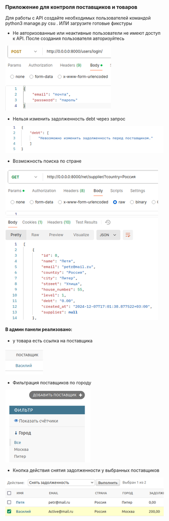 ### Приложение для контроля поставщиков и товаров

Для работы с API cоздайте необходимых пользователей командой python3 manage.py csu
. ИЛИ загрузите готовые фикстуры 

- Не авторизованные или неактивные пользователи не имеют доступ к API. После создания пользователя авторизуйтесь

![img_5.png](images/img_5.png)
- Нельзя изменить задолженность debt через запрос

![img.png](images/img.png)
- Возможность поиска по стране

![img_1.png](images/img_1.png)

#### В админ панели реализовано: 
- у товара есть ссылка на поставщика

![img_2.png](images/img_2.png)
- Фильтрация поставщиков по городу

![img_3.png](images/img_3.png)
- Кнопка действия снятия задолженности у выбранных поставщиков

![img_4.png](images/img_4.png)